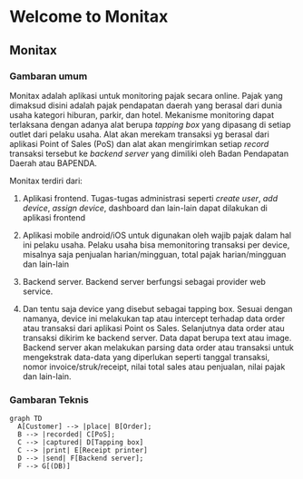 # Welcome to Monitax 

## Monitax

### Gambaran umum

Monitax adalah aplikasi untuk monitoring pajak secara online. Pajak yang dimaksud disini adalah pajak pendapatan daerah yang berasal dari dunia usaha kategori hiburan, parkir, dan hotel. 
Mekanisme monitoring dapat terlaksana dengan adanya alat berupa *tapping box* yang dipasang di setiap outlet dari pelaku usaha. Alat akan merekam transaksi yg berasal dari aplikasi Point of Sales (PoS) dan alat akan mengirimkan setiap *record* transaksi tersebut ke *backend server* yang dimiliki oleh Badan Pendapatan Daerah atau BAPENDA. 

Monitax terdiri dari:

1. Aplikasi frontend. Tugas-tugas administrasi seperti *create user*, *add device*, *assign device*, dashboard dan lain-lain dapat dilakukan di aplikasi frontend
   
2. Aplikasi mobile android/iOS untuk digunakan oleh wajib pajak dalam hal ini pelaku usaha. Pelaku usaha bisa memonitoring transaksi per device, misalnya saja penjualan harian/mingguan, total pajak harian/mingguan dan lain-lain
   
3. Backend server.
   Backend server berfungsi sebagai provider web service.  
       
4. Dan tentu saja device yang disebut sebagai tapping box. Sesuai dengan namanya, device ini melakukan tap atau intercept terhadap data order atau transaksi dari aplikasi Point os Sales. Selanjutnya data order atau transaksi dikirim ke backend server. Data dapat berupa text atau image. Backend server akan melakukan parsing data order atau transaksi untuk mengekstrak data-data yang diperlukan seperti tanggal transaksi, nomor invoice/struk/receipt, nilai total sales atau penjualan, nilai pajak dan lain-lain. 

### Gambaran Teknis

``` mermaid
graph TD
  A[Customer] --> |place| B[Order];
  B --> |recorded| C[PoS];
  C --> |captured| D[Tapping box] 
  C --> |print| E[Receipt printer]
  D --> |send| F[Backend server];
  F --> G[(DB)]
```